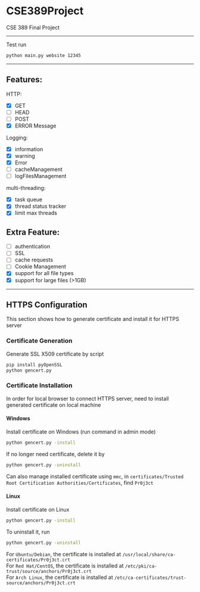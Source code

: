 # CSE389Project
CSE 389 Final Project

------

Test run
```cmd
python main.py website 12345
```

----
## Features:  
HTTP:  
- [X] GET 
- [ ] HEAD
- [ ] POST
- [X] ERROR Message  

Logging:  
- [X] information
- [X] warning
- [X] Error
- [ ] cacheManagement
- [ ] logFilesManagement

multi-threading:
- [x] task queue
- [x] thread status tracker
- [x] limit max threads

## Extra Feature:
- [ ] authentication
- [ ] SSL
- [ ] cache requests
- [ ] Cookie Management
- [X] support for all file types
- [X] support for large files (>1GB)

------

## HTTPS Configuration
This section shows how to generate certificate and install it for HTTPS server

### Certificate Generation
Generate SSL X509 certificate by script
```cmd
pip install pyOpenSSL
python gencert.py
```

### Certificate Installation
In order for local browser to connect HTTPS server, need to install generated certificate on local machine  

#### Windows  
Install certificate on Windows (run command in admin mode)
```cmd
python gencert.py -install
```

If no longer need certificate, delete it by  
```cmd
python gencert.py -uninstall
```
Can also manage installed certificate using `mmc`, in `certificates/Trusted Root Certification Authorities/Certificates`, find `Pr0j3ct`  

#### Linux
Install certificate on Linux
```bash
python gencert.py -install
```
To uninstall it, run
```bash
python gencert.py -uninstall
```
For `Ubuntu/Debian`, the certificate is installed at `/usr/local/share/ca-certificates/Pr0j3ct.crt`  
For `Red Hat/CentOS`, the certificate is installed at `/etc/pki/ca-trust/source/anchors/Pr0j3ct.crt`  
For `Arch Linux`, the certificate is installed at `/etc/ca-certificates/trust-source/anchors/Pr0j3ct.crt`